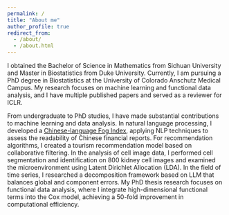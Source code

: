 ```yaml
---
permalink: /
title: "About me"
author_profile: true
redirect_from: 
  - /about/
  - /about.html
---
```



I obtained the Bachelor of Science in Mathematics from Sichuan University and Master in Biostatistics from Duke University. Currently, I am pursuing a PhD degree in Biostatistics at the University of Colorado Anschutz Medical Campus. My research focuses on machine learning and functional data analysis, and I have multiple published papers and served as a reviewer for ICLR.

From undergraduate to PhD studies, I have made substantial contributions to machine learning and data analysis. In natural language processing, I developed a [Chinese-language Fog Index](https://dl.acm.org/doi/pdf/10.1145/3395260.3395283?casa_token=JtSgDuOx34UAAAAA:ga8FGkSLvpZbgKvx4wej21u3B62w5gBRRQnPLhxq3hbylrCWQgfXJNRZa1ibWJu9TXWvmo7b5EZv), applying NLP techniques to assess the readability of Chinese financial reports. For recommendation algorithms, I created a tourism recommendation model based on collaborative filtering. In the analysis of cell image data, I performed cell segmentation and identification on 800 kidney cell images and examined the microenvironment using Latent Dirichlet Allocation (LDA). In the field of time series, I researched a decomposition framework based on LLM that balances global and component errors. My PhD thesis research focuses on functional data analysis, where I integrate high-dimensional functional terms into the Cox model, achieving a 50-fold improvement in computational efficiency.




